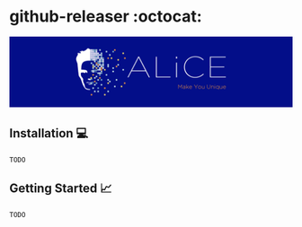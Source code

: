 # github-releaser :octocat:
<img src="https://github.com/alice-biometrics/custom-emojis/blob/master/images/alice_header.png" width=auto>

## Installation :computer:

```
TODO
```

## Getting Started :chart_with_upwards_trend:

```
TODO
```
